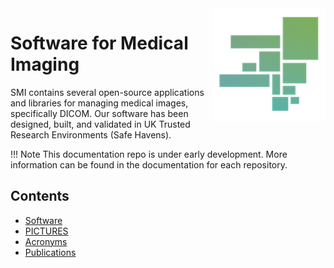 <img src="img/SMI-GitHub-Logo.png" class="align-right" alt="image" align="right" />

# Software for Medical Imaging

SMI contains several open-source applications and libraries for managing medical images, specifically DICOM. Our software has been designed, built, and validated in UK Trusted Research Environments (Safe Havens).

!!! Note
    This documentation repo is under early development. More information can be found in the documentation for each repository.

## Contents

-   [Software](software)
-   [PICTURES](pictures)
-   [Acronyms](acronyms)
-   [Publications](publications)
